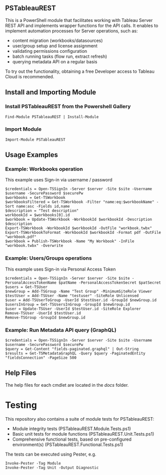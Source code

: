 ## PSTableauREST
This is a PowerShell module that facilitates working with Tableau Server REST API and implements wrapper functions for the API calls.
It enables to implement automation processes for Server operations, such as:
- content migration (workbooks/datasources)
- user/group setup and license assignment
- validating permissions configuration
- batch running tasks (flow run, extract refresh)
- querying metadata API on a regular basis

To try out the functionality, obtaining a free Developer access to Tableau Cloud is recommended.

## Install and Importing Module

### Install PSTableauREST from the Powershell Gallery

    Find-Module PSTableauREST | Install-Module

### Import Module

    Import-Module PSTableauREST

## Usage Examples

### Example: Workbooks operation
This example uses Sign-in via username / password

    $credentials = Open-TSSignIn -Server $server -Site $site -Username $username -SecurePassword $securePw
    $workbooks = Get-TSWorkbook
    $workbooksFiltered = Get-TSWorkbook -Filter "name:eq:$workbookName" -Sort name:asc -Fields id,name
    $description = "Test description"
    workbookId = $workbooks[0].id
    $workbook = Update-TSWorkbook -WorkbookId $workbookId -Description $description
    Export-TSWorkbook -WorkbookId $workbookId -OutFile "workbook.twbx"
    Export-TSWorkbookToFormat -WorkbookId $workbookId -Format pdf -OutFile "workbook.pdf"
    $workbook = Publish-TSWorkbook -Name "My Workbook" -InFile "workbook.twbx" -Overwrite

### Example: Users/Groups operations
This example uses Sign-in via Personal Access Token

    $credentials = Open-TSSignIn -Server $server -Site $site -PersonalAccessTokenName $patName -PersonalAccessTokenSecret $patSecret
    $users = Get-TSUser
    $newGroup = Add-TSGroup -Name "Test Group" -MinimumSiteRole Viewer
    $testUser = Add-TSUser -Name "testuser" -SiteRole Unlicensed
    $user = Add-TSUserToGroup -UserId $testUser.id -GroupId $newGroup.id
    $usersInGroup = Get-TSUsersInGroup -GroupId $newGroup.id
    $user = Update-TSUser -UserId $testUser.id -SiteRole Explorer
    Remove-TSUser -UserId $testUser.id
    Remove-TSGroup -GroupId $newGroup.id

### Example: Run Metadata API query (GraphQL)

    $credentials = Open-TSSignIn -Server $server -Site $site -Username $username -SecurePassword $securePw
    $query = Get-Content "fields-paginated.graphql" | Out-String
    $results = Get-TSMetadataGraphQL -Query $query -PaginatedEntity "fieldsConnection" -PageSize 500

## Help Files
The help files for each cmdlet are located in the *docs* folder.

# Testing
This repository also contains a suite of module tests for PSTableauREST:
- Module integrity tests (PSTableauREST.Module.Tests.ps1)
- Basic unit tests for module functions (PSTableauREST.Unit.Tests.ps1)
- Comprehensive functional tests, based on pre-configured environment(s) (PSTableauREST.Functional.Tests.ps1)

The tests can be executed using Pester, e.g.

    Invoke-Pester -Tag Module
    Invoke-Pester -Tag Unit -Output Diagnostic
